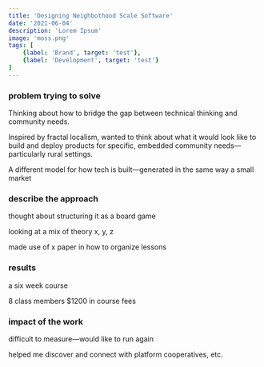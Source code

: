 ```yaml
---
title: 'Designing Neighbothood Scale Software'
date: '2021-06-04'
description: 'Lorem Ipsum'
image: 'moss.png'
tags: [
    {label: 'Brand', target: 'test'},
    {label: 'Development', target: 'test'}
]
---
```


### problem trying to solve

Thinking about how to bridge the gap between technical thinking and community needs.

Inspired by fractal localism, wanted to think about what it would look like to build and deploy products for specific, embedded community needs—particularly rural settings. 

A different model for how tech is built—generated in the same way a small market

### describe the approach

thought about structuring it as a board game

looking at a mix of theory 
x, y, z

made use of x paper in how to organize lessons


### results

 a six week course 
 
 8 class members
 $1200 in course fees

### impact of the work

difficult to measure—would like to run again

helped me discover and connect with platform cooperatives, etc. 